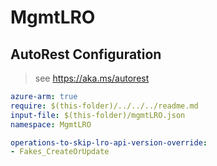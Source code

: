 # MgmtLRO

## AutoRest Configuration

> see https://aka.ms/autorest

``` yaml
azure-arm: true
require: $(this-folder)/../../../readme.md
input-file: $(this-folder)/mgmtLRO.json
namespace: MgmtLRO

operations-to-skip-lro-api-version-override:
- Fakes_CreateOrUpdate
```
